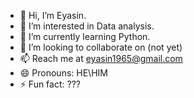 - 👋 Hi, I’m Eyasin.
- 👀 I’m interested in Data analysis.
- 🌱 I’m currently learning Python.
- 💞️ I’m looking to collaborate on (not yet)
- 📫 Reach me at eyasin1965@gmail.com
- 😄 Pronouns: HE\HIM
- ⚡ Fun fact: ???

<!---
Eyasin707/Eyasin707 is a ✨ special ✨ repository because its `README.md` (this file) appears on your GitHub profile.
You can click the Preview link to take a look at your changes.
--->
